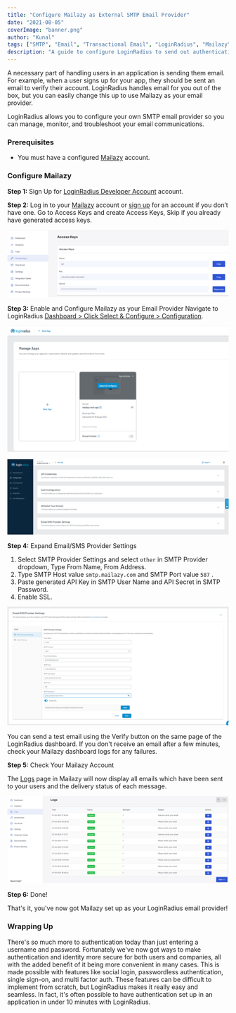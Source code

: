 ```yaml
---
title: "Configure Mailazy as External SMTP Email Provider"
date: "2021-08-05"
coverImage: "banner.png"
author: "Kunal"
tags: ["SMTP", "Email", "Transactional Email", "LoginRadius", "Mailazy"]
description: "A guide to configure LoginRadius to send out authentication emails with Mailazy."
---
```


A necessary part of handling users in an application is sending them email. For example, when a user signs up for your app, they should be sent an email to verify their account. LoginRadius handles email for you out of the box, but you can easily change this up to use Mailazy as your email provider.

LoginRadius allows you to configure your own SMTP email provider so you can manage, monitor, and troubleshoot your email communications.

### Prerequisites

* You must have a configured [Mailazy](https://mailazy.com) account. 

### Configure Mailazy

**Step 1:** Sign Up for [LoginRadius Developer Account](https://accounts.loginradius.com/auth.aspx?action=register) account.

**Step 2:** Log in to your [Mailazy](https://app.mailazy.com) account or [sign up](https://app.mailazy.com/signup) for an account if you don’t have one. Go to Access Keys and create Access Keys, Skip if you already have generated access keys.

![mailazy-access-keys](mailazy-access-keys.png)

**Step 3:** Enable and Configure Mailazy as your Email Provider
Navigate to LoginRadius [Dashboard > Click Select & Configure > Configuration](https://dashboard.loginradius.com/configuration).

![lr-dashboard](lr-dashboard.png)

![lr-dashboard-app](lr-dashboard-app.png)

**Step 4:** Expand Email/SMS Provider Settings 
 1. Select SMTP Provider Settings and select `other` in SMTP Provider dropdown, Type From Name, From Address.
 2. Type SMTP Host value `smtp.mailazy.com` and SMTP Port value `587` .
 3. Paste generated API Key in SMTP User Name and API Secret in SMTP Password.
 4. Enable SSL.

![lr-smtp](lr-smtp.png)

You can send a test email using the Verify button on the same page of the LoginRadius dashboard. If you don't receive an email after a few minutes, check your Mailazy dashboard logs for any failures.

**Step 5:** Check Your Mailazy Account

The [Logs](https://app.mailazy.com/logs) page in Mailazy will now display all emails which have been sent to your users and the delivery status of each message.

![mailazy-logs](mailazy-logs.png)

**Step 6:** Done!

That's it, you've now got Mailazy set up as your LoginRadius email provider!

### Wrapping Up
There's so much more to authentication today than just entering a username and password. Fortunately we've now got ways to make authentication and identity more secure for both users and companies, all with the added benefit of it being more convenient in many cases. This is made possible with features like social login, passwordless authentication, single sign-on, and multi factor auth. These features can be difficult to implement from scratch, but LoginRadius makes it really easy and seamless. In fact, it's often possible to have authentication set up in an application in under 10 minutes with LoginRadius.


